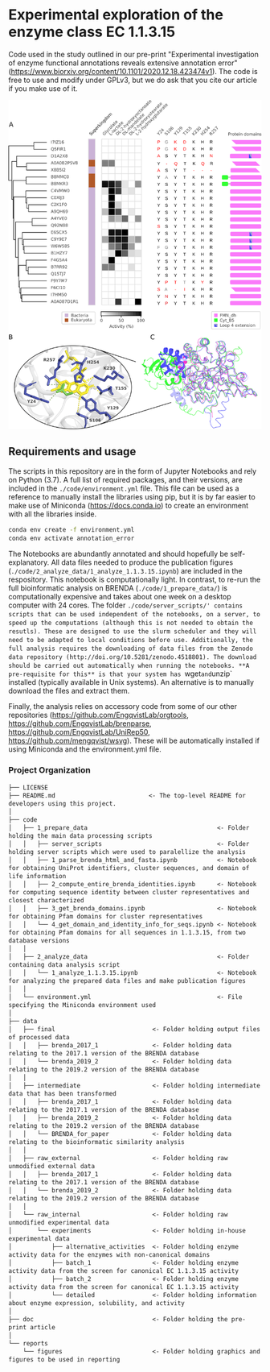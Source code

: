 # Experimental exploration of the enzyme class EC 1.1.3.15
Code used in the study outlined in our pre-print "Experimental investigation of enzyme functional annotations reveals extensive annotation error" (https://www.biorxiv.org/content/10.1101/2020.12.18.423474v1). The code is free to use and modify under GPLv3, but we do ask that you cite our article if you make use of it.

![Figure 2](/results/figures/figure2_ela.png)

## Requirements and usage
The scripts in this repository are in the form of Jupyter Notebooks and rely on Python (3.7). A full list of required packages, and their versions, are included in the `./code/environment.yml` file. This file can be used as a reference to manually install the libraries using pip, but it is by far easier to make use of Miniconda (https://docs.conda.io) to create an environment with all the libraries inside.

```bash
conda env create -f environment.yml
conda env activate annotation_error
```

The Notebooks are abundantly annotated and should hopefully be self-explanatory. All data files needed to produce the publication figures (`./code/2_analyze_data/1_analyze_1.1.3.15.ipynb`) are included in the respository. This notebook is computationally light. In contrast, to re-run the full bioinformatic analysis on BRENDA (`./code/1_prepare_data/`) is computationally expensive and takes about one week on a desktop computer with 24 cores. The folder `./code/server_scripts/' contains scripts that can be used independent of the notebooks, on a server, to speed up the computations (although this is not needed to obtain the resutls). These are designed to use the slurm scheduler and they will need to be adapted to local conditions before use. Additionally, the full analysis requires the downloading of data files from the Zenodo data repository (http://doi.org/10.5281/zenodo.4518801). The download should be carried out automatically when running the notebooks. **A pre-requisite for this** is that your system has `wget` and `unzip` installed (typically available in Unix systems). An alternative is to manually download the files and extract them. 


Finally, the analysis relies on accessory code from some of our other repositories (https://github.com/EngqvistLab/orgtools, https://github.com/EngqvistLab/brenparse, https://github.com/EngqvistLab/UniRep50, https://github.com/mengqvist/wsvg). These will be automatically installed if using Miniconda and the environment.yml file.


### Project Organization
    ├── LICENSE
    ├── README.md                          <- The top-level README for developers using this project.
    │
    ├── code
    │   ├── 1_prepare_data                                    <- Folder holding the main data processing scripts
    │   │   ├── server_scripts                                <- Folder holding server scripts which were used to paralellize the analysis
    │   │   ├── 1_parse_brenda_html_and_fasta.ipynb           <- Notebook for obtaining UniProt identifiers, cluster sequences, and domain of life information
    │   │   ├── 2_compute_entire_brenda_identities.ipynb      <- Notebook for computing sequence identity between cluster representatives and closest characterized
    │   │   ├── 3_get_brenda_domains.ipynb                    <- Notebook for obtaining Pfam domains for cluster representatives
    │   │   └── 4_get_domain_and_identity_info_for_seqs.ipynb <- Notebook for obtaining Pfam domains for all sequences in 1.1.3.15, from two database versions
    │   │
    │   ├── 2_analyze_data                                    <- Folder containing data analysis script
    │   │   └── 1_analyze_1.1.3.15.ipynb                      <- Notebook for analyzing the prepared data files and make publication figures
    │   │
    │   └── environment.yml                                   <- File specifying the Miniconda environment used
    │
    ├── data
    │   ├── final                           <- Folder holding output files of processed data
    │   │   ├── brenda_2017_1               <- Folder holding data relating to the 2017.1 version of the BRENDA database
    │   │   └── brenda_2019_2               <- Folder holding data relating to the 2019.2 version of the BRENDA database
    │   │
    │   ├── intermediate                    <- Folder holding intermediate data that has been transformed
    │   │   ├── brenda_2017_1               <- Folder holding data relating to the 2017.1 version of the BRENDA database
    │   │   ├── brenda_2019_2               <- Folder holding data relating to the 2019.2 version of the BRENDA database
    │   │   └── BRENDA_for_paper            <- Folder holding data relating to the bioinformatic similarity analysis
    │   │
    │   ├── raw_external                    <- Folder holding raw unmodified external data
    │   │   ├── brenda_2017_1               <- Folder holding data relating to the 2017.1 version of the BRENDA database
    │   │   └── brenda_2019_2               <- Folder holding data relating to the 2019.2 version of the BRENDA database
    │   │
    │   └── raw_internal                    <- Folder holding raw unmodified experimental data
    │       └── experiments                 <- Folder holding in-house experimental data
    │           ├── alternative_activities  <- Folder holding enzyme activity data for the enzymes with non-canonical domains
    │           ├── batch_1                 <- Folder holding enzyme activity data from the screen for canonical EC 1.1.3.15 activity
    │           ├── batch_2                 <- Folder holding enzyme activity data from the screen for canonical EC 1.1.3.15 activity
    │           └── detailed                <- Folder holding information about enzyme expression, solubility, and activity
    │
    ├── doc                                 <- Folder holding the pre-print article
    │
    └── reports            
        └── figures                         <- Folder holding graphics and figures to be used in reporting

